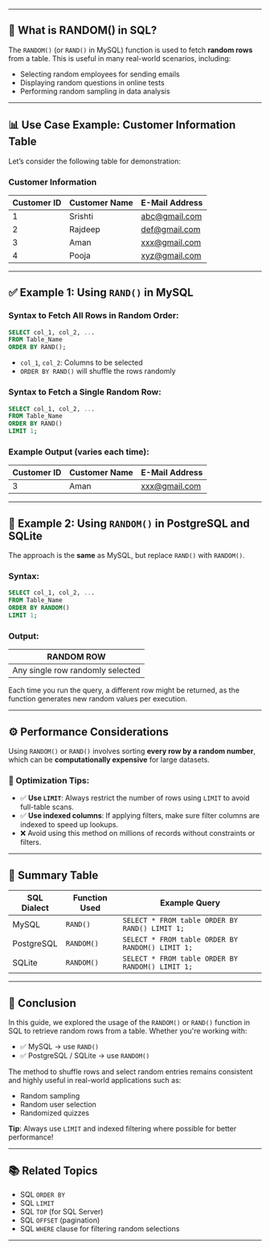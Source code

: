 
---

## 📖 What is RANDOM() in SQL?

The `RANDOM()` (or `RAND()` in MySQL) function is used to fetch **random rows** from a table. This is useful in many real-world scenarios, including:

- Selecting random employees for sending emails
- Displaying random questions in online tests
- Performing random sampling in data analysis

---

## 📊 Use Case Example: Customer Information Table

Let’s consider the following table for demonstration:

### Customer Information

| Customer ID | Customer Name | E-Mail Address   |
|-------------|----------------|------------------|
| 1           | Srishti        | abc@gmail.com    |
| 2           | Rajdeep        | def@gmail.com    |
| 3           | Aman           | xxx@gmail.com    |
| 4           | Pooja          | xyz@gmail.com    |

---

## ✅ Example 1: Using `RAND()` in MySQL

### Syntax to Fetch All Rows in Random Order:

```sql
SELECT col_1, col_2, ...
FROM Table_Name
ORDER BY RAND();
````

* `col_1`, `col_2`: Columns to be selected
* `ORDER BY RAND()` will shuffle the rows randomly

### Syntax to Fetch a Single Random Row:

```sql
SELECT col_1, col_2, ...
FROM Table_Name
ORDER BY RAND()
LIMIT 1;
```

### Example Output (varies each time):

| Customer ID | Customer Name | E-Mail Address                        |
| ----------- | ------------- | ------------------------------------- |
| 3           | Aman          | [xxx@gmail.com](mailto:xxx@gmail.com) |

---

## 🐘 Example 2: Using `RANDOM()` in PostgreSQL and SQLite

The approach is the **same** as MySQL, but replace `RAND()` with `RANDOM()`.

### Syntax:

```sql
SELECT col_1, col_2, ...
FROM Table_Name
ORDER BY RANDOM()
LIMIT 1;
```

### Output:

| RANDOM ROW                       |
| -------------------------------- |
| Any single row randomly selected |

Each time you run the query, a different row might be returned, as the function generates new random values per execution.

---

## ⚙️ Performance Considerations

Using `RANDOM()` or `RAND()` involves sorting **every row by a random number**, which can be **computationally expensive** for large datasets.

### 🔧 Optimization Tips:

* ✅ **Use `LIMIT`**: Always restrict the number of rows using `LIMIT` to avoid full-table scans.
* ✅ **Use indexed columns**: If applying filters, make sure filter columns are indexed to speed up lookups.
* ❌ Avoid using this method on millions of records without constraints or filters.

---

## 📌 Summary Table

| SQL Dialect | Function Used | Example Query                                    |
| ----------- | ------------- | ------------------------------------------------ |
| MySQL       | `RAND()`      | `SELECT * FROM table ORDER BY RAND() LIMIT 1;`   |
| PostgreSQL  | `RANDOM()`    | `SELECT * FROM table ORDER BY RANDOM() LIMIT 1;` |
| SQLite      | `RANDOM()`    | `SELECT * FROM table ORDER BY RANDOM() LIMIT 1;` |

---

## 🧾 Conclusion

In this guide, we explored the usage of the `RANDOM()` or `RAND()` function in SQL to retrieve random rows from a table. Whether you're working with:

* ✅ MySQL → use `RAND()`
* ✅ PostgreSQL / SQLite → use `RANDOM()`

The method to shuffle rows and select random entries remains consistent and highly useful in real-world applications such as:

* Random sampling
* Random user selection
* Randomized quizzes

**Tip**: Always use `LIMIT` and indexed filtering where possible for better performance!

---

## 📚 Related Topics

* SQL `ORDER BY`
* SQL `LIMIT`
* SQL `TOP` (for SQL Server)
* SQL `OFFSET` (pagination)
* SQL `WHERE` clause for filtering random selections

---
